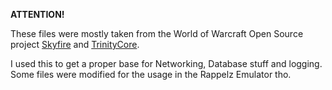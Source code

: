 **ATTENTION!**

These files were mostly taken from the World of Warcraft Open Source project [Skyfire](https://github.com/ProjectSkyfire/SkyFire.548/tree/master/src/server/shared) and [TrinityCore](https://github.com/TrinityCore/TrinityCore).

I used this to get a proper base for Networking, Database stuff and logging.
Some files were modified for the usage in the Rappelz Emulator tho.
